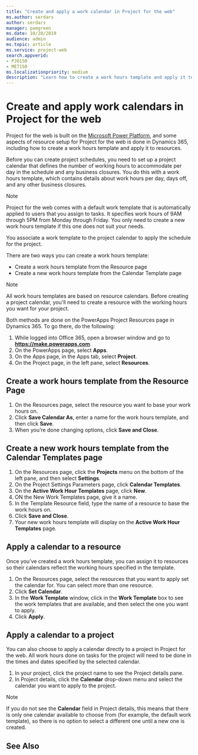 ```yaml
---
title: "Create and apply a work calendar in Project for the web"
ms.author: serdars
author: serdars
manager: pamgreen
ms.date: 10/28/2019
audience: admin
ms.topic: article
ms.service: project-web
search.appverid: 
- PJO150
- MET150
ms.localizationpriority: medium
description: "Learn how to create a work hours template and apply it to resources in Project for the web."
---
```


# Create and apply work calendars in Project for the web

Project for the web is built on the [Microsoft Power Platform](https://powerplatform.microsoft.com/en-us/), and some aspects of resource setup for Project for the web is done in Dynamics 365, including how to create a work hours template and apply it to resources.

Before you can create project schedules, you need to set up a project calendar that defines the number of working hours to accommodate per day in the schedule and any business closures. You do this with a work hours template, which contains details about work hours per day, days off, and any other business closures.

> [!Note]
> Project for the web comes with a default work template that is automatically applied to users that you assign to tasks. It specifies work hours of 9AM through 5PM from Monday through Friday. You only need to create a new work hours template if this one does not suit your needs.

You associate a work template to the project calendar to apply the schedule for the project.

There are two ways you can create a work hours template:
- Create a work hours template from the Resource page
- Create a new work hours template from the Calendar Template page
 
 > [!Note]
 > All work hours templates are based on resource calendars. Before creating a project calendar, you'll need to create a resource with the working hours you want for your project.
 
Both methods are done on the PowerApps Project Resources page in Dynamics 365. To go there, do the following:
1. While logged into Office 365, open a browser window and go to **https://make.powerapps.com**.
2. On the PowerApps page, select **Apps**.
3. On the Apps page, in the Apps tab, select **Project**.
4. On the Project page, in the left pane, select **Resources**.
 

## Create a work hours template from the Resource Page

1. On the Resources page, select the resource you want to base your work hours on.
2. Click **Save Calendar As**, enter a name for the work hours template, and then click **Save**.
3. When you’re done changing options, click **Save and Close**.


## Create a new work hours template from the Calendar Templates page

1. On the Resources page, click the **Projects** menu on the bottom of the left pane, and then select **Settings**.
2. On the Project Settings Parameters page, click **Calendar Templates**.
3. On the **Active Work Hour Templates** page, click **New**.
4. ON the New Work Templates page, give it a name.
5. In the Template Resource field, type the name of a resource to base the work hours on.
6. Click **Save and Close**.
7. Your new work hours template will display on the **Active Work Hour Templates** page.

## Apply a calendar to a resource

Once you’ve created a work hours template, you can assign it to resources so their calendars reflect the working hours specified in the template.

1. On the Resources page, select the resources that you want to apply set the calendar for. You can select more than one resource.
2. Click **Set Calendar**.
3. In the **Work Template** window, click in the **Work Template** box to see the work templates that are available, and then select the one you want to apply.
4. Click **Apply**.

## Apply a calendar to a project

You can also choose to apply a calendar directly to a project in Project for the web. All work hours done on tasks for the project will need to be done in the times and dates specified by the selected calendar.

1. In your project, click the project name to see the Project details pane.
2. In Project details, click the **Calendar** drop-down menu and select the calendar you want to apply to the project.

> [!Note]
> If you do not see the **Calendar** field in Project details, this means that there is only one calendar available to choose from (for example, the default work template), so there is no option to select a different one until a new one is created.



 
## See Also


  
  



